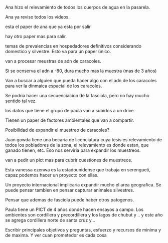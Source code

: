 Ana hizo el relevamiento de todos los cuerpos de agua en la pasarela. 

Ana ya reviso todos los videos. 

esta el paper de ana que ya esta por salir

hay otro paper mas para salir. 

temas de prevalencias en hospedadores definitivos considerando domestico y silvestre.  Esto va para un paper único. 

van a procesar meustras de adn de caracoles. 

Si se ocnserva el adn a -80, dura mucho mas la muestra (mas de 3 años)

Van a buscar a alguien que pueda hacer algo con el adn de los caracoles para ver la dinmaica espacial de los caracoles. 

Se podria hacer una secuenciacion de la fasciola, pero no hay mucho sentido tal vez. 

los datos que tiene el grupo de paula van a subirlos a un drive. 

Tienen un paper de factores ambientales que van a compartir. 

Posibilidad de expandir el muestreo de caracoles?

Juan gowda tiene una becaria de licenciatura cuya tesis es relevamiento de todos los pobladores de la zona, el relevamiento es donde estan, que ganado tienen, etc. Eso nos serviria para expandir los muestreos. 

van a pedir un pict mas para cubrir cuestiones de muestreos. 

Esta vanessa ezenwa es la estadounidense que trabaja en serengueti, capaz podemos hacer un proyecto con ellas. 


Un proyecto internacional implicaria expandir mucho el area geografica. Se puede pensar tambien en pensar capturar animales silvestres. 

Pensar que ademas de fasciola puede haber otros patogenos. 

Paula tiene un PICT de 4 años donde hacen ensayos a campo. Los ambientes son cordillera y precordillera y los lagos de chubut y .. y este año se agrega cordillera norte de santa cruz y... 


Escribir principales objetivos y preguntas, esfuerzo y recursos de minima y de maxima. Y ver cuan prometedor es cada cosa





























